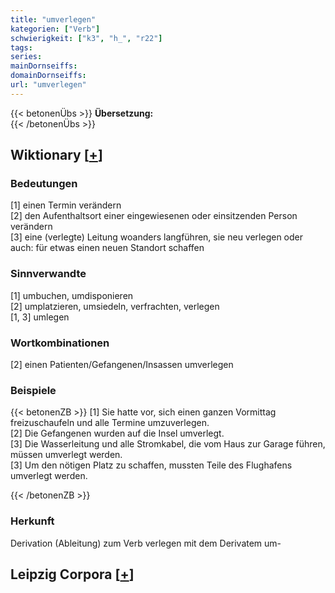 ```yaml
---
title: "umverlegen"
kategorien: ["Verb"]
schwierigkeit: ["k3", "h_", "r22"]
tags:
series:
mainDornseiffs:
domainDornseiffs:
url: "umverlegen"
---
```


{{< betonenÜbs >}}
**Übersetzung:**  
{{< /betonenÜbs >}}

## Wiktionary [[+](https://de.wiktionary.org/wiki/umverlegen)]

### Bedeutungen
[1] einen Termin verändern  
[2] den Aufenthaltsort einer eingewiesenen oder einsitzenden Person verändern  
[3] eine (verlegte) Leitung woanders langführen, sie neu verlegen oder auch: für etwas einen neuen Standort schaffen  

### Sinnverwandte
[1] umbuchen, umdisponieren  
[2] umplatzieren, umsiedeln, verfrachten, verlegen  
[1, 3] umlegen  

### Wortkombinationen
[2] einen Patienten/Gefangenen/Insassen umverlegen  

### Beispiele
{{< betonenZB >}}
[1] Sie hatte vor, sich einen ganzen Vormittag freizuschaufeln und alle Termine umzuverlegen.  
[2] Die Gefangenen wurden auf die Insel umverlegt.  
[3] Die Wasserleitung und alle Stromkabel, die vom Haus zur Garage führen, müssen umverlegt werden.  
[3] Um den nötigen Platz zu schaffen, mussten Teile des Flughafens umverlegt werden.  

{{< /betonenZB >}}
### Herkunft
Derivation (Ableitung) zum Verb verlegen mit dem Derivatem um-  


## Leipzig Corpora [[+](https://corpora.uni-leipzig.de/en/res?word=umverlegen&corpusId=deu_newscrawl-public_2018)]

